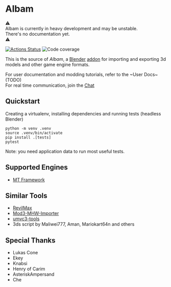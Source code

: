 # Albam

⚠️  
Albam is currently in heavy development and may be unstable.  
There's no documentation yet.  
⚠️  
<p align="left">
<a href="https://github.com/Brachi/albam/actions"><img alt="Actions Status" src="https://github.com/Brachi/albam/workflows/Test/badge.svg"></a>
<img alt="Code coverage" src="https://img.shields.io/endpoint?url=https://gist.githubusercontent.com/Brachi/879e4f106f38b080ff10d3f46e3336e6/raw/covbadge.json">
</p>

This is the source of _Albam_, a [Blender](https://blender.org) [addon](https://docs.blender.org/manual/en/latest/editors/preferences/addons.html) for importing and exporting 3d models and other game engine formats.   

For user documentation and modding tutorials, refer to the ~User Docs~ (TODO)  
For real time communication, join the [Chat](https://discord.gg/69sphky9UX)

## Quickstart

Creating a virtualenv, installing dependencies and running tests (headless Blender)  

```
python -m venv .venv
source .venv/bin/activate
pip install .[tests]
pytest
```
Note: you need application data to run most useful tests.

## Supported Engines

* [MT Framework](https://en.wikipedia.org/wiki/MT_Framework)


## Similar Tools

* [RevilMax](https://github.com/PredatorCZ/RevilMax])
* [Mod3-MHW-Importer](https://github.com/AsteriskAmpersand/Mod3-MHW-Importer)
* [umvc3-tools](https://github.com/tge-was-taken/umvc3-tools)
* 3ds script by Maliwei777, Aman, Mariokart64n and others

## Special Thanks

* Lukas Cone
* Ekey
* Knabsi
* Henry of Carim
* AsteriskAmpersand
* Che
